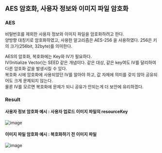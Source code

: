 ## AES 암호화, 사용자 정보와 이미지 파일 암호화

### AES 
비밀번호를 제외한 사용자 정보와 이미지 파일을 암호화하려고 한다.     
양방향 대칭키로 암호화하였고, 사용한 알고리즘은 AES-256 을 사용하였다. 256은 키의 크기(256bit, 32byte)를 의미한다.     
    
AES의 암호화, 복호화에는 Key와 IV가 필요하다.         
IV(Initialize Vector)는 SEED 같은 개념이다. 같은 대상, 같은 key여도 IV를 달리하여 다른 암호화 값을 발생시킬 수 있다.    
복호화 시에 암호화에 사용되었던 IV를 알아야 하고, 값 자체에 의미를 갖지 않아 공유되어도 크게 문제되지 않는다.      
물론 IV를 모르면 복호화에 문제가 되니 공유가 안되는게 더 보안에 유리하겠다.     

### Result 

#### 사용자 정보 암호화 예시 : 사용자 업로드 이미지 파일의 resourceKey
![image](https://github.com/ecsimsw/pic-up/assets/46060746/534cc3bb-501a-43e0-a98f-caf6a07ee8e1)

#### 이미지 파일 암호화 예시 : 복호화하기 전 이미지 파일 
![image](https://github.com/ecsimsw/pic-up/assets/46060746/117060b4-8e0d-4d6b-bae1-0757b11dbd19)


